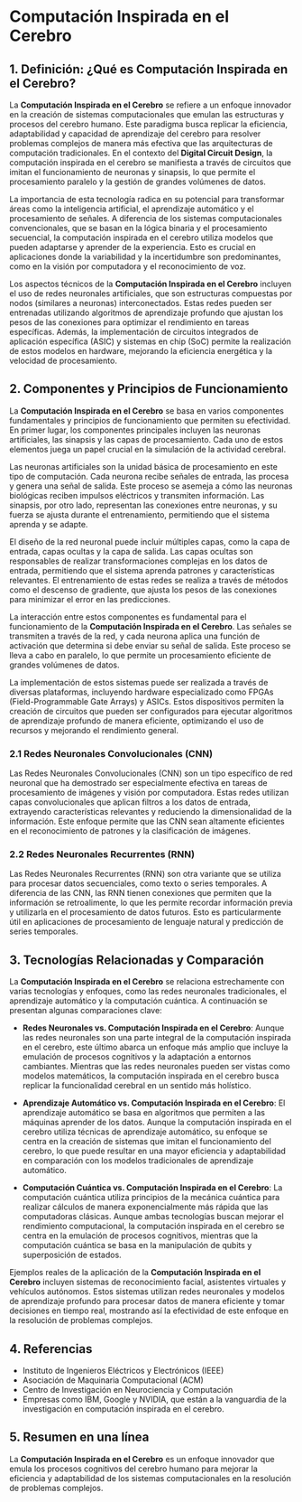 # Computación Inspirada en el Cerebro

## 1. Definición: ¿Qué es **Computación Inspirada en el Cerebro**?
La **Computación Inspirada en el Cerebro** se refiere a un enfoque innovador en la creación de sistemas computacionales que emulan las estructuras y procesos del cerebro humano. Este paradigma busca replicar la eficiencia, adaptabilidad y capacidad de aprendizaje del cerebro para resolver problemas complejos de manera más efectiva que las arquitecturas de computación tradicionales. En el contexto del **Digital Circuit Design**, la computación inspirada en el cerebro se manifiesta a través de circuitos que imitan el funcionamiento de neuronas y sinapsis, lo que permite el procesamiento paralelo y la gestión de grandes volúmenes de datos.

La importancia de esta tecnología radica en su potencial para transformar áreas como la inteligencia artificial, el aprendizaje automático y el procesamiento de señales. A diferencia de los sistemas computacionales convencionales, que se basan en la lógica binaria y el procesamiento secuencial, la computación inspirada en el cerebro utiliza modelos que pueden adaptarse y aprender de la experiencia. Esto es crucial en aplicaciones donde la variabilidad y la incertidumbre son predominantes, como en la visión por computadora y el reconocimiento de voz.

Los aspectos técnicos de la **Computación Inspirada en el Cerebro** incluyen el uso de redes neuronales artificiales, que son estructuras compuestas por nodos (similares a neuronas) interconectados. Estas redes pueden ser entrenadas utilizando algoritmos de aprendizaje profundo que ajustan los pesos de las conexiones para optimizar el rendimiento en tareas específicas. Además, la implementación de circuitos integrados de aplicación específica (ASIC) y sistemas en chip (SoC) permite la realización de estos modelos en hardware, mejorando la eficiencia energética y la velocidad de procesamiento.

## 2. Componentes y Principios de Funcionamiento
La **Computación Inspirada en el Cerebro** se basa en varios componentes fundamentales y principios de funcionamiento que permiten su efectividad. En primer lugar, los componentes principales incluyen las neuronas artificiales, las sinapsis y las capas de procesamiento. Cada uno de estos elementos juega un papel crucial en la simulación de la actividad cerebral.

Las neuronas artificiales son la unidad básica de procesamiento en este tipo de computación. Cada neurona recibe señales de entrada, las procesa y genera una señal de salida. Este proceso se asemeja a cómo las neuronas biológicas reciben impulsos eléctricos y transmiten información. Las sinapsis, por otro lado, representan las conexiones entre neuronas, y su fuerza se ajusta durante el entrenamiento, permitiendo que el sistema aprenda y se adapte.

El diseño de la red neuronal puede incluir múltiples capas, como la capa de entrada, capas ocultas y la capa de salida. Las capas ocultas son responsables de realizar transformaciones complejas en los datos de entrada, permitiendo que el sistema aprenda patrones y características relevantes. El entrenamiento de estas redes se realiza a través de métodos como el descenso de gradiente, que ajusta los pesos de las conexiones para minimizar el error en las predicciones.

La interacción entre estos componentes es fundamental para el funcionamiento de la **Computación Inspirada en el Cerebro**. Las señales se transmiten a través de la red, y cada neurona aplica una función de activación que determina si debe enviar su señal de salida. Este proceso se lleva a cabo en paralelo, lo que permite un procesamiento eficiente de grandes volúmenes de datos.

La implementación de estos sistemas puede ser realizada a través de diversas plataformas, incluyendo hardware especializado como FPGAs (Field-Programmable Gate Arrays) y ASICs. Estos dispositivos permiten la creación de circuitos que pueden ser configurados para ejecutar algoritmos de aprendizaje profundo de manera eficiente, optimizando el uso de recursos y mejorando el rendimiento general.

### 2.1 Redes Neuronales Convolucionales (CNN)
Las Redes Neuronales Convolucionales (CNN) son un tipo específico de red neuronal que ha demostrado ser especialmente efectiva en tareas de procesamiento de imágenes y visión por computadora. Estas redes utilizan capas convolucionales que aplican filtros a los datos de entrada, extrayendo características relevantes y reduciendo la dimensionalidad de la información. Este enfoque permite que las CNN sean altamente eficientes en el reconocimiento de patrones y la clasificación de imágenes.

### 2.2 Redes Neuronales Recurrentes (RNN)
Las Redes Neuronales Recurrentes (RNN) son otra variante que se utiliza para procesar datos secuenciales, como texto o series temporales. A diferencia de las CNN, las RNN tienen conexiones que permiten que la información se retroalimente, lo que les permite recordar información previa y utilizarla en el procesamiento de datos futuros. Esto es particularmente útil en aplicaciones de procesamiento de lenguaje natural y predicción de series temporales.

## 3. Tecnologías Relacionadas y Comparación
La **Computación Inspirada en el Cerebro** se relaciona estrechamente con varias tecnologías y enfoques, como las redes neuronales tradicionales, el aprendizaje automático y la computación cuántica. A continuación se presentan algunas comparaciones clave:

- **Redes Neuronales vs. Computación Inspirada en el Cerebro**: Aunque las redes neuronales son una parte integral de la computación inspirada en el cerebro, este último abarca un enfoque más amplio que incluye la emulación de procesos cognitivos y la adaptación a entornos cambiantes. Mientras que las redes neuronales pueden ser vistas como modelos matemáticos, la computación inspirada en el cerebro busca replicar la funcionalidad cerebral en un sentido más holístico.

- **Aprendizaje Automático vs. Computación Inspirada en el Cerebro**: El aprendizaje automático se basa en algoritmos que permiten a las máquinas aprender de los datos. Aunque la computación inspirada en el cerebro utiliza técnicas de aprendizaje automático, su enfoque se centra en la creación de sistemas que imitan el funcionamiento del cerebro, lo que puede resultar en una mayor eficiencia y adaptabilidad en comparación con los modelos tradicionales de aprendizaje automático.

- **Computación Cuántica vs. Computación Inspirada en el Cerebro**: La computación cuántica utiliza principios de la mecánica cuántica para realizar cálculos de manera exponencialmente más rápida que las computadoras clásicas. Aunque ambas tecnologías buscan mejorar el rendimiento computacional, la computación inspirada en el cerebro se centra en la emulación de procesos cognitivos, mientras que la computación cuántica se basa en la manipulación de qubits y superposición de estados.

Ejemplos reales de la aplicación de la **Computación Inspirada en el Cerebro** incluyen sistemas de reconocimiento facial, asistentes virtuales y vehículos autónomos. Estos sistemas utilizan redes neuronales y modelos de aprendizaje profundo para procesar datos de manera eficiente y tomar decisiones en tiempo real, mostrando así la efectividad de este enfoque en la resolución de problemas complejos.

## 4. Referencias
- Instituto de Ingenieros Eléctricos y Electrónicos (IEEE)
- Asociación de Maquinaria Computacional (ACM)
- Centro de Investigación en Neurociencia y Computación
- Empresas como IBM, Google y NVIDIA, que están a la vanguardia de la investigación en computación inspirada en el cerebro.

## 5. Resumen en una línea
La **Computación Inspirada en el Cerebro** es un enfoque innovador que emula los procesos cognitivos del cerebro humano para mejorar la eficiencia y adaptabilidad de los sistemas computacionales en la resolución de problemas complejos.